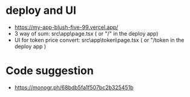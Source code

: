 # deploy and UI
 - https://my-app-blush-five-99.vercel.app/
 - 3 way of sum: src\app\page.tsx ( or "/" in the deploy app)
 - UI for token price convert: src\app\token\page.tsx ( or "/token in the deploy app )

 # Code suggestion
 - https://monogr.ph/68bdb5fa1f507bc2b325451b
